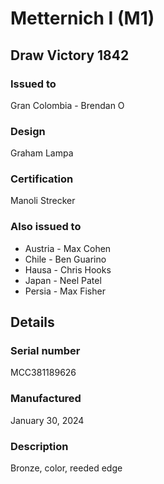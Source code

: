 
# Metternich I (M1)

## Draw Victory 1842

### Issued to

Gran Colombia - Brendan O

### Design

Graham Lampa

### Certification

Manoli Strecker

### Also issued to

* Austria - Max Cohen
* Chile - Ben Guarino
* Hausa - Chris Hooks
* Japan - Neel Patel
* Persia - Max Fisher

## Details

### Serial number

MCC381189626

### Manufactured
January 30, 2024

### Description

Bronze, color, reeded edge
